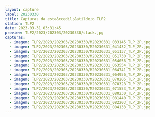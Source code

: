 ```yaml
---
layout: capture
label: 20230330
title: Capturas da esta&ccedil;&atilde;o TLP2
station: TLP2
date: 2023-03-31 03:31:45
preview: TLP2/2023/202303/20230330/stack.jpg
capturas:
  - imagem: TLP2/2023/202303/20230330/M20230331_033145_TLP_2P.jpg
  - imagem: TLP2/2023/202303/20230330/M20230331_041432_TLP_2P.jpg
  - imagem: TLP2/2023/202303/20230330/M20230331_051137_TLP_2P.jpg
  - imagem: TLP2/2023/202303/20230330/M20230331_051730_TLP_2P.jpg
  - imagem: TLP2/2023/202303/20230330/M20230331_054056_TLP_2P.jpg
  - imagem: TLP2/2023/202303/20230330/M20230331_063554_TLP_2P.jpg
  - imagem: TLP2/2023/202303/20230330/M20230331_064741_TLP_2P.jpg
  - imagem: TLP2/2023/202303/20230330/M20230331_064956_TLP_2P.jpg
  - imagem: TLP2/2023/202303/20230330/M20230331_070205_TLP_2P.jpg
  - imagem: TLP2/2023/202303/20230330/M20230331_070328_TLP_2P.jpg
  - imagem: TLP2/2023/202303/20230330/M20230331_071553_TLP_2P.jpg
  - imagem: TLP2/2023/202303/20230330/M20230331_080230_TLP_2P.jpg
  - imagem: TLP2/2023/202303/20230330/M20230331_081440_TLP_2P.jpg
  - imagem: TLP2/2023/202303/20230330/M20230331_082203_TLP_2P.jpg
  - imagem: TLP2/2023/202303/20230330/M20230331_084133_TLP_2P.jpg
---
```

